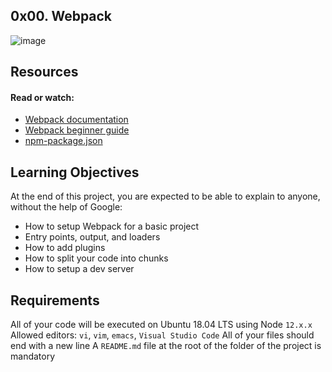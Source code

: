 ## 0x00. Webpack

![image](https://miro.medium.com/max/1244/1*_J15udi3frtackKw11oRhw.webp)

## Resources
#### Read or watch:

* [Webpack documentation](https://webpack.js.org/concepts/)
* [Webpack beginner guide](https://www.sitepoint.com/webpack-beginner-guide/)
* [npm-package.json](https://docs.npmjs.com/cli/v9/configuring-npm/package-json)

## Learning Objectives
At the end of this project, you are expected to be able to explain to anyone, without the help of Google:

* How to setup Webpack for a basic project
* Entry points, output, and loaders
* How to add plugins
* How to split your code into chunks
* How to setup a dev server

## Requirements
All of your code will be executed on Ubuntu 18.04 LTS using Node `12.x.x`
Allowed editors: `vi`, `vim`, `emacs`, `Visual Studio Code`
All of your files should end with a new line
A `README.md` file at the root of the folder of the project is mandatory